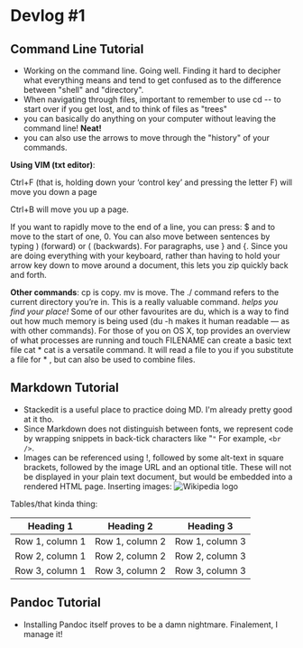 # Devlog #1
## Command Line Tutorial
- Working on the command line. Going well. Finding it hard to decipher what everything means and tend to get confused as to the difference between "shell" and "directory". 
- When navigating through files, important to remember to use cd -- to start over if you get lost, and to think of files as "trees"
- you can basically do anything on your computer without leaving the command line! **Neat!**
- you can also use the arrows to move through the "history" of your commands.

**Using VIM (txt editor)**:

Ctrl+F (that is, holding down your ‘control key’ and pressing the letter F) will move you down a page

Ctrl+B will move you up a page.

If you want to rapidly move to the end of a line, you can press: $ and to move to the start of one, 0. You can also move between sentences by typing ) (forward) or ( (backwards). For paragraphs, use } and {. Since you are doing everything with your keyboard, rather than having to hold your arrow key down to move around a document, this lets you zip quickly back and forth.

**Other commands**:
cp is copy. mv is move.
The ./ command refers to the current directory you’re in. This is a really valuable command. *helps you find your place!*
 Some of our other favourites are du, which is a way to find out how much memory is being used (du -h makes it human readable — as with other commands). For those of you on OS X, top provides an overview of what processes are running and touch FILENAME can create a basic text file 
 cat *	cat is a versatile command. It will read a file to you if you substitute a file for * , but can also be used to combine files.

## Markdown Tutorial
- Stackedit is a useful place to practice doing MD. I'm already pretty good at it tho. 
-  Since Markdown does not distinguish between fonts, we represent code by wrapping snippets in back-tick characters like "`"` For example, `<br />`. 
- Images can be referenced using !, followed by some alt-text in square brackets, followed by the image URL and an optional title. These will not be displayed in your plain text document, but would be embedded into a rendered HTML page.
Inserting images:
![Wikipedia logo](http://upload.wikimedia.org/wikipedia/en/8/80/Wikipedia-logo-v2.svg "Wikipedia logo")

Tables/that kinda thing:

| Heading 1 | Heading 2 | Heading 3 |
| --------- | --------- | --------- |
| Row 1, column 1 | Row 1, column 2 | Row 1, column 3|
| Row 2, column 1 | Row 2, column 2 | Row 2, column 3|
| Row 3, column 1 | Row 3, column 2 | Row 3, column 3|


## Pandoc Tutorial

- Installing Pandoc itself proves to be a damn nightmare. Finalement, I manage it!
